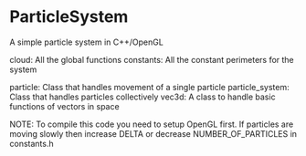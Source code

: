 ParticleSystem
==============

A simple particle system in C++/OpenGL


cloud: All the global functions
constants: All the constant perimeters for the system

particle: Class that handles movement of a single particle
particle_system: Class that handles particles collectively
vec3d: A class to handle basic functions of vectors in space


NOTE: To compile this code you need to setup OpenGL first. If particles are moving slowly then increase DELTA or decrease NUMBER_OF_PARTICLES in constants.h
